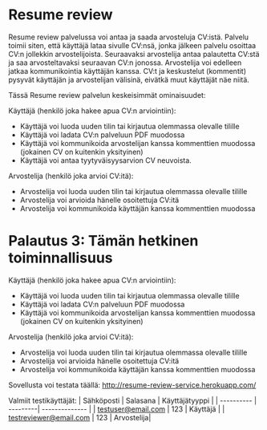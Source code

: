 # Resume review

Resume review palvelussa voi antaa ja saada arvosteluja CV:istä. Palvelu toimii siten, että käyttäjä lataa sivulle CV:nsä, jonka jälkeen palvelu osoittaa CV:n jollekkin arvostelijoista. Seuraavaksi arvostelija antaa palautetta CV:stä ja saa arvosteltavaksi seuraavan CV:n jonossa. Arvostelija voi edelleen jatkaa kommunikointia käyttäjän kanssa. CV:t ja keskustelut (kommentit) pysyvät käyttäjän ja arvostelijan välisinä, eivätkä muut käyttäjät näe niitä.

Tässä Resume review palvelun keskeisimmät ominaisuudet:

Käyttäjä (henkilö joka hakee apua CV:n arviointiin):
- Käyttäjä voi luoda uuden tilin tai kirjautua olemmassa olevalle tilille
- Käyttäjä voi ladata CV:n palveluun PDF muodossa
- Käyttäjä voi kommunikoida arvostelijan kanssa kommenttien muodossa (jokainen CV on kuitenkin yksityinen)
- Käyttäjä voi antaa tyytyväisyysarvion CV neuvoista.

Arvostelija (henkilö joka arvioi CV:itä):
- Arvostelija voi luoda uuden tilin tai kirjautua olemmassa olevalle tilille
- Arvostelija voi arvioida hänelle osoitettuja CV:itä
- Arvostelija voi kommunikoida käyttäjän kanssa kommenttien muodossa

# Palautus 3: Tämän hetkinen toiminnallisuus
Käyttäjä (henkilö joka hakee apua CV:n arviointiin):
- Käyttäjä voi luoda uuden tilin tai kirjautua olemmassa olevalle tilille
- Käyttäjä voi ladata CV:n palveluun PDF muodossa
- Käyttäjä voi kommunikoida arvostelijan kanssa kommenttien muodossa (jokainen CV on kuitenkin yksityinen)

Arvostelija (henkilö joka arvioi CV:itä):
- Arvostelija voi luoda uuden tilin tai kirjautua olemmassa olevalle tilille
- Arvostelija voi arvioida hänelle osoitettuja CV:itä
- Arvostelija voi kommunikoida käyttäjän kanssa kommenttien muodossa

Sovellusta voi testata täällä: http://resume-review-service.herokuapp.com/

Valmiit testikäyttäjät:
| Sähköposti | Salasana | Käyttäjätyyppi |
| ---------- | ---------| -------------- |
| testuser@email.com | 123 | Käyttäjä |
| testreviewer@email.com | 123 | Arvostelija|
